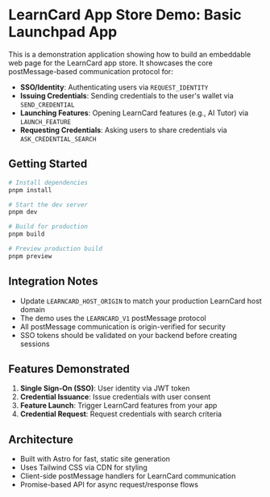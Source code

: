 # LearnCard App Store Demo: Basic Launchpad App

This is a demonstration application showing how to build an embeddable web page for the LearnCard app store. It showcases the core postMessage-based communication protocol for:

- **SSO/Identity**: Authenticating users via `REQUEST_IDENTITY`
- **Issuing Credentials**: Sending credentials to the user's wallet via `SEND_CREDENTIAL`
- **Launching Features**: Opening LearnCard features (e.g., AI Tutor) via `LAUNCH_FEATURE`
- **Requesting Credentials**: Asking users to share credentials via `ASK_CREDENTIAL_SEARCH`

## Getting Started

```bash
# Install dependencies
pnpm install

# Start the dev server
pnpm dev

# Build for production
pnpm build

# Preview production build
pnpm preview
```

## Integration Notes

- Update `LEARNCARD_HOST_ORIGIN` to match your production LearnCard host domain
- The demo uses the `LEARNCARD_V1` postMessage protocol
- All postMessage communication is origin-verified for security
- SSO tokens should be validated on your backend before creating sessions

## Features Demonstrated

1. **Single Sign-On (SSO)**: User identity via JWT token
2. **Credential Issuance**: Issue credentials with user consent
3. **Feature Launch**: Trigger LearnCard features from your app
4. **Credential Request**: Request credentials with search criteria

## Architecture

- Built with Astro for fast, static site generation
- Uses Tailwind CSS via CDN for styling
- Client-side postMessage handlers for LearnCard communication
- Promise-based API for async request/response flows
